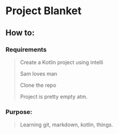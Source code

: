 Project Blanket
===============
How to:
---------------
### Requirements
> Create a Kotlin project using intelli
>
> Sam loves man
>
> Clone the repo
>
> Project is pretty empty atm.
### Purpose:
> Learning git, markdown, kotlin, things.
